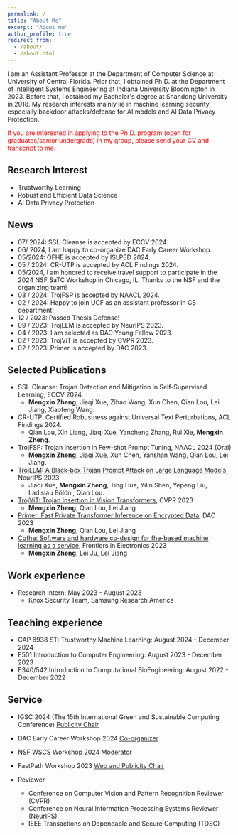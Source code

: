 ```yaml
---
permalink: /
title: "About Me"
excerpt: "About me"
author_profile: true
redirect_from: 
  - /about/
  - /about.html
---
```


I am an Assistant Professor at the Department of Computer Science at University of Central Florida. Prior that, I obtained Ph.D. at the Department of Intelligent Systems Engineering at Indiana University Bloomington in 2023. Before that, I obtained my Bachelor's degree at Shandong University in 2018. My research interests mainly lie in machine learning security, especially backdoor attacks/defense for AI models and AI Data Privacy Protection.

<span style="color: red"> If you are interested in applying to the Ph.D. program (open for graduates/senior undergrads) in my group, please send your CV and transcript to me. </span>

## Research Interest
- Trustworthy Learning
- Robust and Efficient Data Science
- AI Data Privacy Protection

## News
- 07/ 2024: SSL-Cleanse is accepted by ECCV 2024.
- 06/ 2024, I am happy to co-organize DAC Early Career Workshop.
- 05/2024: OFHE is accepted by ISLPED 2024.
- 05 / 2024: CR-UTP is accepted by ACL Findings 2024.
- 05/2024,  I am honored to receive travel support to participate in the 2024 NSF SaTC Workshop in Chicago, IL. Thanks to the NSF and the organizing team!
- 03 / 2024: TrojFSP is accepted by NAACL 2024.
- 02 / 2024: Happy to join UCF as an assistant professor in CS department!
- 12 / 2023: Passed Thesis Defense!
- 09 / 2023: TrojLLM is accepted by NeurIPS 2023.
- 04 / 2023: I am selected as DAC Young Fellow 2023.
- 02 / 2023: TrojViT is accepted by CVPR 2023.
- 02 / 2023: Primer is accepted by DAC 2023.

## Selected Publications
- SSL-Cleanse: Trojan Detection and Mitigation in Self-Supervised Learning, ECCV 2024.
  - **Mengxin Zheng**, Jiaqi Xue, Zihao Wang, Xun Chen, Qian Lou, Lei Jiang, Xiaofeng Wang. 
- CR-UTP: Certified Robustness against Universal Text Perturbations, ACL Findings 2024.
  - Qian Lou, Xin Liang, Jiaqi Xue, Yancheng Zhang, Rui Xie, **Mengxin Zheng**.
- TrojFSP: Trojan Insertion in Few-shot Prompt Tuning, NAACL 2024 (Oral)
  - **Mengxin Zheng**, Jiaqi Xue, Xun Chen, Yanshan Wang, Qian Lou, Lei Jiang.
- [TrojLLM: A Black-box Trojan Prompt Attack on Large Language Models](https://arxiv.org/pdf/2306.06815.pdf), NeurIPS 2023
  - Jiaqi Xue, **Mengxin Zheng**, Ting Hua, Yilin Shen, Yepeng Liu, Ladislau Bölöni, Qian Lou.
- [TrojViT: Trojan Insertion in Vision Transformers](https://openaccess.thecvf.com/content/CVPR2023/papers/Zheng_TrojViT_Trojan_Insertion_in_Vision_Transformers_CVPR_2023_paper.pdf), CVPR 2023
  - **Mengxin Zheng**, Qian Lou, Lei Jiang
- [Primer: Fast Private Transformer Inference on Encrypted Data](https://arxiv.org/pdf/2303.13679.pdf), DAC 2023
  - **Mengxin Zheng**, Qian Lou, Lei Jiang
- [Cofhe: Software and hardware co-design for fhe-based machine learning as a service](https://www.frontiersin.org/articles/10.3389/felec.2022.1091369/full), Frontiers in Electronics 2023
  - **Mengxin Zheng**, Lei Ju, Lei Jiang

## Work experience
- Research Intern: May 2023 - August 2023
  - Knox Security Team, Samsung Research America

## Teaching experience
- CAP 6938 ST: Trustworthy Machine Learning: August 2024 - December 2024  
- E501 Introduction to Computer Engineering: August 2023 - December 2023
- E340/542 Introduction to Computational BioEngineering: August 2022 - December 2022
  
## Service
- IGSC 2024 (The 15th International Green and Sustainable Computing Conference) [Publicity Chair](https://www.igscc.org/igsc24-people)
- DAC Early Career Workshop 2024 [Co-organizer](https://sites.google.com/nd.edu/dac-early-career2024/home)
- NSF WSCS Workshop 2024 Moderator
- FastPath Workshop 2023 [Web and Publicity Chair](https://fastpath2023.github.io/FastPath2023/)

- Reviewer
  - Conference on Computer Vision and Pattern Recognition Reviewer (CVPR)
  - Conference on Neural Information Processing Systems Reviewer (NeurIPS)
  - IEEE Transactions on Dependable and Secure Computing (TDSC)
